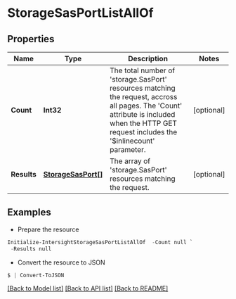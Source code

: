 # StorageSasPortListAllOf
## Properties

Name | Type | Description | Notes
------------ | ------------- | ------------- | -------------
**Count** | **Int32** | The total number of &#39;storage.SasPort&#39; resources matching the request, accross all pages. The &#39;Count&#39; attribute is included when the HTTP GET request includes the &#39;$inlinecount&#39; parameter. | [optional] 
**Results** | [**StorageSasPort[]**](StorageSasPort.md) | The array of &#39;storage.SasPort&#39; resources matching the request. | [optional] 

## Examples

- Prepare the resource
```powershell
Initialize-IntersightStorageSasPortListAllOf  -Count null `
 -Results null
```

- Convert the resource to JSON
```powershell
$ | Convert-ToJSON
```

[[Back to Model list]](../README.md#documentation-for-models) [[Back to API list]](../README.md#documentation-for-api-endpoints) [[Back to README]](../README.md)

